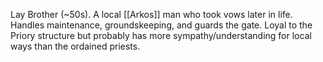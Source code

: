 Lay Brother (~50s). A local [[Arkos]] man who took vows later in life. Handles maintenance, groundskeeping, and guards the gate. Loyal to the Priory structure but probably has more sympathy/understanding for local ways than the ordained priests.